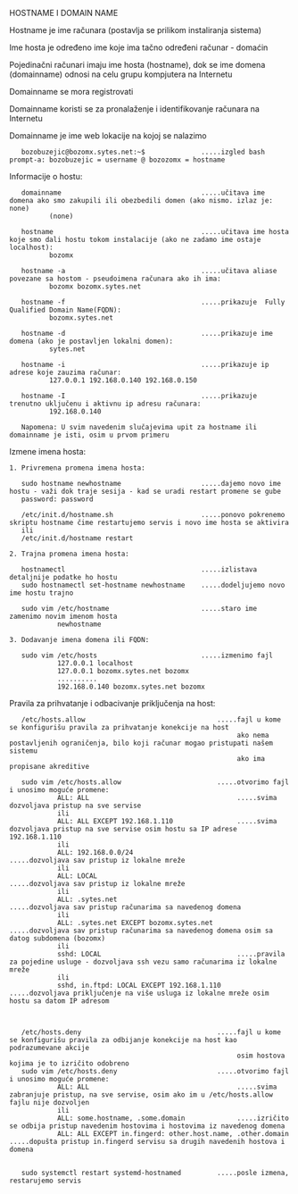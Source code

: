 HOSTNAME I DOMAIN NAME

Hostname je ime računara (postavlja se prilikom instaliranja sistema)

Ime hosta je određeno ime koje ima tačno određeni računar - domaćin 

Pojedinačni računari imaju ime hosta (hostname), dok se ime domena (domainname) odnosi na celu grupu kompjutera na Internetu

Domainname se mora registrovati

Domainname koristi se za pronalaženje i identifikovanje računara na Internetu

Domainname je ime web lokacije na kojoj se nalazimo
   

       bozobuzejic@bozomx.sytes.net:~$              .....izgled bash prompt-a: bozobuzejic = username @ bozozomx = hostname
       

       
   Informacije o hostu:
    
       domainname                                   .....učitava ime domena ako smo zakupili ili obezbedili domen (ako nismo. izlaz je: none) 
              (none)
              
       hostname                                     .....učitava ime hosta koje smo dali hostu tokom instalacije (ako ne zadamo ime ostaje localhost): 
              bozomx
              
       hostname -a                                  .....učitava aliase povezane sa hostom - pseudoimena računara ako ih ima:
              bozomx bozomx.sytes.net  
              
       hostname -f                                  .....prikazuje  Fully Qualified Domain Name(FQDN):
              bozomx.sytes.net
              
       hostname -d                                  .....prikazuje ime domena (ako je postavljen lokalni domen):
              sytes.net
              
       hostname -i                                  .....prikazuje ip adrese koje zauzima računar:
              127.0.0.1 192.168.0.140 192.168.0.150
               
       hostname -I                                  .....prikazuje trenutno uključenu i aktivnu ip adresu računara: 
              192.168.0.140
              
       Napomena: U svim navedenim slučajevima upit za hostname ili domainname je isti, osim u prvom primeru
              
       
       
   Izmene imena hosta:
    
    1. Privremena promena imena hosta:
     
       sudo hostname newhostname                    .....dajemo novo ime hostu - važi dok traje sesija - kad se uradi restart promene se gube
       password: password
       
       /etc/init.d/hostname.sh                      .....ponovo pokrenemo skriptu hostname čime restartujemo servis i novo ime hosta se aktivira
       ili 
       /etc/init.d/hostname restart
       
    2. Trajna promena imena hosta:
     
       hostnamectl                                  .....izlistava detaljnije podatke ho hostu
       sudo hostnamectl set-hostname newhostname    .....dodeljujemo novo ime hostu trajno
       
       sudo vim /etc/hostname                       .....staro ime zamenimo novim imenom hosta
                newhostname
                
    3. Dodavanje imena domena ili FQDN:
       
       sudo vim /etc/hosts                          .....izmenimo fajl
                127.0.0.1 localhost
                127.0.0.1 bozomx.sytes.net bozomx
                ..........
                192.168.0.140 bozomx.sytes.net bozomx
                
       
       
   Pravila za prihvatanje i odbacivanje priključenja na host:
       
       /etc/hosts.allow                                 .....fajl u kome se konfigurišu pravila za prihvatanje konekcije na host 
                                                             ako nema postavljenih ograničenja, bilo koji računar mogao pristupati našem sistemu
                                                             ako ima propisane akreditive
                                                         
       sudo vim /etc/hosts.allow                        .....otvorimo fajl i unosimo moguće promene: 
                ALL: ALL                                     .....svima dozvoljava pristup na sve servise
                ili
                ALL: ALL EXCEPT 192.168.1.110                .....svima dozvoljava pristup na sve servise osim hostu sa IP adrese 192.168.1.110
                ili
                ALL: 192.168.0.0/24                          .....dozvoljava sav pristup iz lokalne mreže
                ili
                ALL: LOCAL                                   .....dozvoljava sav pristup iz lokalne mreže
                ili
                ALL: .sytes.net                              .....dozvoljava sav pristup računarima sa navedenog domena
                ili
                ALL: .sytes.net EXCEPT bozomx.sytes.net      .....dozvoljava sav pristup računarima sa navedenog domena osim sa datog subdomena (bozomx)
                ili   
                sshd: LOCAL                                  .....pravila za pojedine usluge - dozvoljava ssh vezu samo računarima iz lokalne mreže
                ili
                sshd, in.ftpd: LOCAL EXCEPT 192.168.1.110    .....dozvoljava priključenje na više usluga iz lokalne mreže osim hostu sa datom IP adresom
                
               
               
       /etc/hosts.deny                                  .....fajl u kome se konfigurišu pravila za odbijanje konekcije na host kao podrazumevane akcije
                                                             osim hostova kojima je to izričito odobreno
       sudo vim /etc/hosts.deny                         .....otvorimo fajl i unosimo moguće promene:     
                ALL: ALL                                     .....svima zabranjuje pristup, na sve servise, osim ako im u /etc/hosts.allow fajlu nije dozvoljen
                ili
                ALL: some.hostname, .some.domain             .....izričito se odbija pristup navedenim hostovima i hostovima iz navedenog domena
                ALL: ALL EXCEPT in.fingerd: other.host.name, .other.domain   .....dopušta pristup in.fingerd servisu sa drugih navedenih hostova i domena
       
                
       sudo systemctl restart systemd-hostnamed         .....posle izmena, restarujemo servis
       
